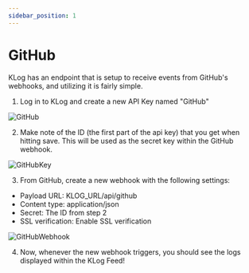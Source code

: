 ```yaml
---
sidebar_position: 1
---
```


# GitHub

KLog has an endpoint that is setup to receive events from GitHub's webhooks, and
utilizing it is fairly simple.

1. Log in to KLog and create a new API Key named "GitHub"

![GitHub](https://stkevinwilliamsdev.blob.core.windows.net/klog/github.PNG)

2. Make note of the ID (the first part of the api key) that you get when
   hitting save. This will be used as the secret key within the GitHub webhook.

![GitHubKey](https://stkevinwilliamsdev.blob.core.windows.net/klog/github_apikey.PNG)

3. From GitHub, create a new webhook with the following settings:

- Payload URL: KLOG_URL/api/github
- Content type: application/json
- Secret: The ID from step 2
- SSL verification: Enable SSL verification

![GitHubWebhook](https://stkevinwilliamsdev.blob.core.windows.net/klog/github_webhook.PNG)

4. Now, whenever the new webhook triggers, you should see the logs displayed
   within the KLog Feed!
